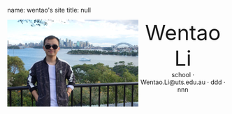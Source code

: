 name: wentao's site
title: null


<img src="fig/lwt.jpeg" width = "300" height = "200" align=left />

 <center>
     <font size=30> Wentao Li </font>
     <div>
         <span>
             school
         </span>
         ·
         <span>
             Wentao.Li@uts.edu.au
         </span>
         ·
         <span>
             ddd
         </span>
         ·
         <span>
             nnn
         </span>
     </div>
 </center>
